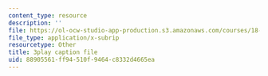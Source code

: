 ```yaml
---
content_type: resource
description: ''
file: https://ol-ocw-studio-app-production.s3.amazonaws.com/courses/18-06-linear-algebra-spring-2010/88905561ff94510f9464c8332d4665ea_YzZUIYRCE38.vtt
file_type: application/x-subrip
resourcetype: Other
title: 3play caption file
uid: 88905561-ff94-510f-9464-c8332d4665ea
---
```

